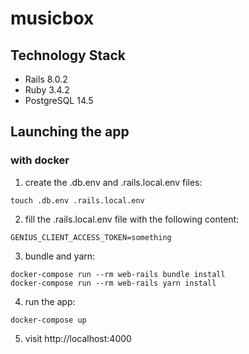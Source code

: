 # musicbox

## Technology Stack

- Rails 8.0.2
- Ruby 3.4.2
- PostgreSQL 14.5

## Launching the app

### with docker

1. create the .db.env and .rails.local.env files:

```
touch .db.env .rails.local.env
```

2. fill the .rails.local.env file with the following content:

```
GENIUS_CLIENT_ACCESS_TOKEN=something
```

3. bundle and yarn:

```
docker-compose run --rm web-rails bundle install
docker-compose run --rm web-rails yarn install
```

4. run the app:

```
docker-compose up
```

5. visit http://localhost:4000
